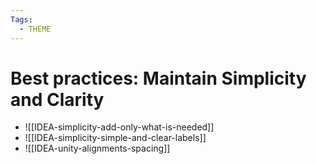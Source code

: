 ```yaml
---
Tags:
  - THEME
---
```



# Best practices: Maintain Simplicity and Clarity

- ![[IDEA-simplicity-add-only-what-is-needed]]
- ![[IDEA-simplicity-simple-and-clear-labels]]
- ![[IDEA-unity-alignments-spacing]]

